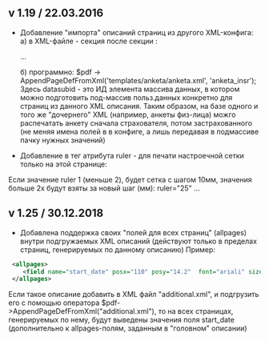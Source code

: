 ## v 1.19 / 22.03.2016
* Добавление "импорта" описаний страниц из другого XML-конфига:
  а) в XML-файле - секция <import> после секции <pages>:

    ...
    <import>
      <importdef src="../../alfo/templates/anketa/anketa.xml" datasubid="anketa_insr" />
    </import>

  б) программно:
    $pdf -> AppendPageDefFromXml('templates/anketa/anketa.xml', 'anketa_insr');
  Здесь datasubid - это ИД элемента массива данных, в котором можно подготовить под-массив польз.данных
  конкретно для страниц из данного XML описания. Таким образом, на базе одного и того же "дочернего" XML
  (например, анкеты физ-лица) можго распечатать анкету сначала страхователя, потом застрахованного
  (не меняя имена полей в в конфиге, а лишь передавая в подмассиве пачку нужных значений)

 - Добавление в тег <page> атрибута ruler - для печати настроечной сетки только на этой странице:
  <page no="2" ruler="1">
  Если значение ruler 1 (меньше 2), будет сетка с шагом 10мм, значения больше 2х будут взяты за новый шаг (мм):
  ruler="25" ...

## v 1.25 / 30.12.2018
  * Добавлена поддержка своих "полей для всех страниц" (allpages) внутри подгружаемых
    XML описаний (действуют только в пределах страниц, генерируемых по данному описанию)
    Пример:
```xml
 <allpages>
    <field name="start_date" posx="110" posy="14.2"  font="ariali" size="10" />
 </allpages>

```
Если такое описание добавить в XML файл "additional.xml", и подгрузить его с помощью
оператора  $pdf->AppendPageDefFromXml("additional.xml"), то на всех страницах, 
генерируемых по нему, будут выведены значения поля start_date (дополнительно к allpages-полям,
заданным в "головном" описании)